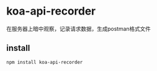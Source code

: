 # koa-api-recorder
在服务器上暗中观察，记录请求数据，生成postman格式文件

## install
```
npm install koa-api-recorder
```

